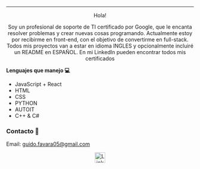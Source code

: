
***
<p align="center">
Hola! 
</p>

<p align="center">
Soy un profesional de soporte de TI certificado por Google, que le encanta resolver problemas y crear nuevas cosas programando. Actualmente estoy por recibirme en front-end, con el objetivo de convertirme en full-stack. Todos mis proyectos van a estar en idioma INGLES y opcionalmente incluiré un README en ESPAÑOL. En mi LinkedIn pueden encontrar todos mis certificados
</p>


  <strong>Lenguajes que manejo 💻 </strong>

- JavaScript + React
- HTML
- CSS
- PYTHON
- AUTOIT
- C++ & C#


### Contacto 📧 
Email: guido.favara05@gmail.com

<p align="center">
  <a href="https://www.linkedin.com/in/guido-favara/" target="_blank">
    <img align="center" src="https://cdn.jsdelivr.net/npm/simple-icons@3.0.1/icons/linkedin.svg" alt="LinkedIn" height="28px" width="28px" />
  </a>
